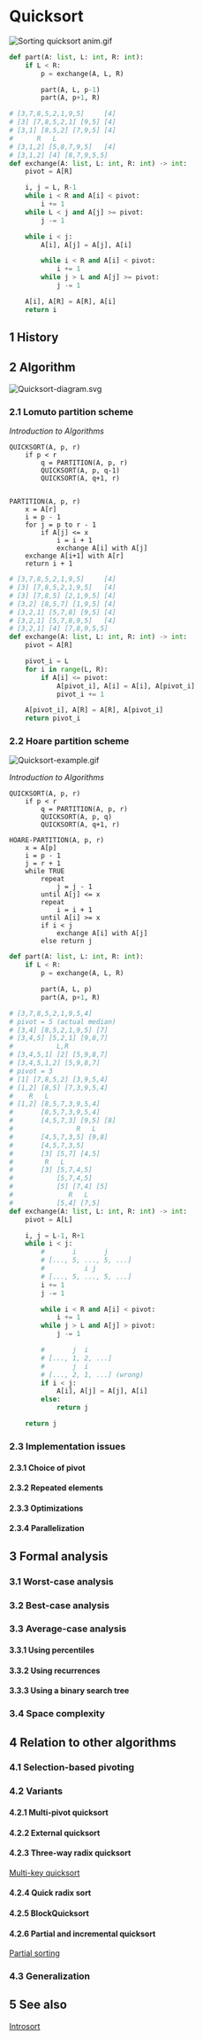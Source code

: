 # Quicksort

![Sorting quicksort anim.gif](https://upload.wikimedia.org/wikipedia/commons/6/6a/Sorting_quicksort_anim.gif)

```python
def part(A: list, L: int, R: int):
    if L < R:
        p = exchange(A, L, R)

        part(A, L, p-1)
        part(A, p+1, R)

# [3,7,8,5,2,1,9,5]     [4]
# [3] [7,8,5,2,1] [9,5] [4]
# [3,1] [8,5,2] [7,9,5] [4]
#      R   L
# [3,1,2] [5,8,7,9,5]   [4]
# [3,1,2] [4] [8,7,9,5,5]
def exchange(A: list, L: int, R: int) -> int:
    pivot = A[R]

    i, j = L, R-1
    while i < R and A[i] < pivot:
        i += 1
    while L < j and A[j] >= pivot:
        j -= 1

    while i < j:
        A[i], A[j] = A[j], A[i]

        while i < R and A[i] < pivot:
            i += 1
        while j > L and A[j] >= pivot:
            j -= 1

    A[i], A[R] = A[R], A[i]
    return i
```

## 1 History

## 2 Algorithm

![Quicksort-diagram.svg](https://upload.wikimedia.org/wikipedia/commons/thumb/a/af/Quicksort-diagram.svg/300px-Quicksort-diagram.svg.png)

### 2.1 Lomuto partition scheme

_Introduction to Algorithms_

```
QUICKSORT(A, p, r)
    if p < r
        q = PARTITION(A, p, r)
        QUICKSORT(A, p, q-1)
        QUICKSORT(A, q+1, r)


PARTITION(A, p, r)
    x = A[r]
    i = p - 1
    for j = p to r - 1
        if A[j] <= x
            i = i + 1
            exchange A[i] with A[j]
    exchange A[i+1] with A[r]
    return i + 1
```

```python
# [3,7,8,5,2,1,9,5]     [4]
# [3] [7,8,5,2,1,9,5]   [4]
# [3] [7,8,5] [2,1,9,5] [4]
# [3,2] [8,5,7] [1,9,5] [4]
# [3,2,1] [5,7,8] [9,5] [4]
# [3,2,1] [5,7,8,9,5]   [4]
# [3,2,1] [4] [7,8,9,5,5]
def exchange(A: list, L: int, R: int) -> int:
    pivot = A[R]

    pivot_i = L
    for i in range(L, R):
        if A[i] <= pivot:
            A[pivot_i], A[i] = A[i], A[pivot_i]
            pivot_i += 1

    A[pivot_i], A[R] = A[R], A[pivot_i]
    return pivot_i
```

### 2.2 Hoare partition scheme

![Quicksort-example.gif](https://upload.wikimedia.org/wikipedia/commons/9/9c/Quicksort-example.gif)

_Introduction to Algorithms_

```
QUICKSORT(A, p, r)
    if p < r
        q = PARTITION(A, p, r)
        QUICKSORT(A, p, q)
        QUICKSORT(A, q+1, r)

HOARE-PARTITION(A, p, r)
    x = A[p]
    i = p - 1
    j = r + 1
    while TRUE
        repeat
            j = j - 1
        until A[j] <= x
        repeat
            i = i + 1
        until A[i] >= x
        if i < j
            exchange A[i] with A[j]
        else return j
```

```python
def part(A: list, L: int, R: int):
    if L < R:
        p = exchange(A, L, R)

        part(A, L, p)
        part(A, p+1, R)

# [3,7,8,5,2,1,9,5,4]
# pivot = 5 (actual median)
# [3,4] [8,5,2,1,9,5] [7]
# [3,4,5] [5,2,1] [9,8,7]
#           L,R
# [3,4,5,1] [2] [5,9,8,7]
# [3,4,5,1,2] [5,9,8,7]
# pivot = 3
# [1] [7,8,5,2] [3,9,5,4]
# [1,2] [8,5] [7,3,9,5,4]
#    R   L
# [1,2] [8,5,7,3,9,5,4]
#       [8,5,7,3,9,5,4]
#       [4,5,7,3] [9,5] [8]
#                R   L
#       [4,5,7,3,5] [9,8]
#       [4,5,7,3,5]
#       [3] [5,7] [4,5]
#        R   L
#       [3] [5,7,4,5]
#           [5,7,4,5]
#           [5] [7,4] [5]
#              R   L
#           [5,4] [7,5]
def exchange(A: list, L: int, R: int) -> int:
    pivot = A[L]

    i, j = L-1, R+1
    while i < j:
        #       i       j
        # [..., 5, ..., 5, ...]
        #          i j
        # [..., 5, ..., 5, ...]
        i += 1
        j -= 1

        while i < R and A[i] < pivot:
            i += 1
        while j > L and A[j] > pivot:
            j -= 1

        #       j  i
        # [..., 1, 2, ...]
        #       j  i
        # [..., 2, 1, ...] (wrong)
        if i < j:
            A[i], A[j] = A[j], A[i]
        else:
            return j

    return j
```

### 2.3 Implementation issues

#### 2.3.1 Choice of pivot

#### 2.3.2 Repeated elements

#### 2.3.3 Optimizations

#### 2.3.4 Parallelization

## 3 Formal analysis

### 3.1 Worst-case analysis

### 3.2 Best-case analysis

### 3.3 Average-case analysis

#### 3.3.1 Using percentiles

#### 3.3.2 Using recurrences

#### 3.3.3 Using a binary search tree

### 3.4 Space complexity

## 4 Relation to other algorithms

### 4.1 Selection-based pivoting

### 4.2 Variants

#### 4.2.1 Multi-pivot quicksort

#### 4.2.2 External quicksort

#### 4.2.3 Three-way radix quicksort

[Multi-key quicksort](https://en.wikipedia.org/wiki/Multi-key_quicksort)

#### 4.2.4 Quick radix sort

#### 4.2.5 BlockQuicksort

#### 4.2.6 Partial and incremental quicksort

[Partial sorting](https://en.wikipedia.org/wiki/Partial_sorting)

### 4.3 Generalization

## 5 See also

[Introsort](https://en.wikipedia.org/wiki/Introsort)
